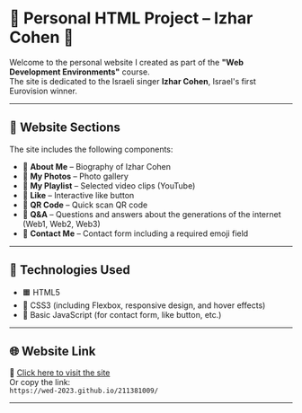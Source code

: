 # 🎵 Personal HTML Project – Izhar Cohen 🎤

Welcome to the personal website I created as part of the **"Web Development Environments"** course.  
The site is dedicated to the Israeli singer **Izhar Cohen**, Israel's first Eurovision winner.

---

## 🧠 Website Sections

The site includes the following components:

- 🔹 **About Me** – Biography of Izhar Cohen  
- 🔹 **My Photos** – Photo gallery  
- 🔹 **My Playlist** – Selected video clips (YouTube)  
- 🔹 **Like** – Interactive like button  
- 🔹 **QR Code** – Quick scan QR code  
- 🔹 **Q&A** – Questions and answers about the generations of the internet (Web1, Web2, Web3)  
- 🔹 **Contact Me** – Contact form including a required emoji field

---

## 🧪 Technologies Used

- 🟧 HTML5  
- 🎨 CSS3 (including Flexbox, responsive design, and hover effects)  
- 🧠 Basic JavaScript (for contact form, like button, etc.)

---

## 🌐 Website Link

🔗 [Click here to visit the site](https://wed-2023.github.io/211381009/)  
Or copy the link:  
`https://wed-2023.github.io/211381009/`

---
